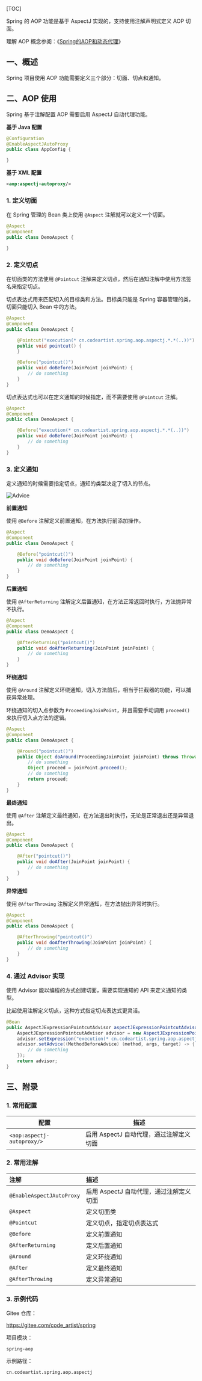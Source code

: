 [TOC]

Spring 的 AOP 功能是基于 AspectJ 实现的，支持使用注解声明式定义 AOP 切面。

理解 AOP 概念参阅：《[Spring的AOP和动态代理](https://mp.weixin.qq.com/s/ecsVekuGTjw6rwBf90-j_Q)》

## 一、概述

Spring 项目使用 AOP 功能需要定义三个部分：切面、切点和通知。

## 二、AOP 使用

Spring 基于注解配置 AOP 需要启用 AspectJ 自动代理功能。

**基于 Java 配置**

```java
@Configuration
@EnableAspectJAutoProxy
public class AppConfig {

}
```

**基于 XML 配置**

```xml
<aop:aspectj-autoproxy/>
```

### 1. 定义切面

在 Spring 管理的 Bean 类上使用 `@Aspect` 注解就可以定义一个切面。

```java
@Aspect
@Component
public class DemoAspect {

}
```

### 2. 定义切点

在切面类的方法使用 `@Pointcut` 注解来定义切点，然后在通知注解中使用方法签名来指定切点。

切点表达式用来匹配切入的目标类和方法。目标类只能是 Spring 容器管理的类，切面只能切入 Bean 中的方法。

```java
@Aspect
@Component
public class DemoAspect {

    @Pointcut("execution(* cn.codeartist.spring.aop.aspectj.*.*(..))")
    public void pointcut() {
    }

    @Before("pointcut()")
    public void doBefore(JoinPoint joinPoint) {
		// do something
    }
}
```

切点表达式也可以在定义通知的时候指定，而不需要使用 `@Pointcut` 注解。

```java
@Aspect
@Component
public class DemoAspect {

    @Before("execution(* cn.codeartist.spring.aop.aspectj.*.*(..))")
    public void doBefore(JoinPoint joinPoint) {
		// do something
    }
}
```

### 3. 定义通知

定义通知的时候需要指定切点，通知的类型决定了切入的节点。

![Advice](/images/spring/第12章-Spring基于注解配置AOP/Advice.png)

**前置通知**

使用 `@Before` 注解定义前置通知，在方法执行前添加操作。

```java
@Aspect
@Component
public class DemoAspect {

    @Before("pointcut()")
    public void doBefore(JoinPoint joinPoint) {
		// do something
    }
}
```

**后置通知**

使用 `@AfterReturning` 注解定义后置通知，在方法正常返回时执行，方法抛异常不执行。

```java
@Aspect
@Component
public class DemoAspect {

    @AfterReturning("pointcut()")
    public void doAfterReturning(JoinPoint joinPoint) {
		// do something
    }
}
```

**环绕通知**

使用 `@Around` 注解定义环绕通知，切入方法前后，相当于拦截器的功能，可以捕获异常处理。

环绕通知的切入点参数为 `ProceedingJoinPoint`，并且需要手动调用 `proceed()` 来执行切入点方法的逻辑。

```java
@Aspect
@Component
public class DemoAspect {

    @Around("pointcut()")
    public Object doAround(ProceedingJoinPoint joinPoint) throws Throwable {
		// do something
        Object proceed = joinPoint.proceed();
		// do something
        return proceed;
    }
}
```

**最终通知**

使用 `@After` 注解定义最终通知，在方法退出时执行，无论是正常退出还是异常退出。

```java
@Aspect
@Component
public class DemoAspect {

    @After("pointcut()")
    public void doAfter(JoinPoint joinPoint) {
		// do something
    }
}
```

**异常通知**

使用 `@AfterThrowing` 注解定义异常通知，在方法抛出异常时执行。

```java
@Aspect
@Component
public class DemoAspect {

    @AfterThrowing("pointcut()")
    public void doAfterThrowing(JoinPoint joinPoint) {
		// do something
    }
}
```

### 4. 通过 Advisor 实现

使用 Advisor 能以编程的方式创建切面，需要实现通知的 API 来定义通知的类型。

比起使用注解定义切点，这种方式指定切点表达式更灵活。

```java
@Bean
public AspectJExpressionPointcutAdvisor aspectJExpressionPointcutAdvisor() {
    AspectJExpressionPointcutAdvisor advisor = new AspectJExpressionPointcutAdvisor();
    advisor.setExpression("execution(* cn.codeartist.spring.aop.aspectj.*.*(..))");
    advisor.setAdvice((MethodBeforeAdvice) (method, args, target) -> {
        // do something
    });
    return advisor;
}
```

## 三、附录

### 1. 常用配置

| 配置                       | 描述                                    |
| -------------------------- | --------------------------------------- |
| `<aop:aspectj-autoproxy/>` | 启用 AspectJ 自动代理，通过注解定义切面 |

### 2. 常用注解

| 注解                      | 描述                                    |
| :------------------------ | :-------------------------------------- |
| `@EnableAspectJAutoProxy` | 启用 AspectJ 自动代理，通过注解定义切面 |
| `@Aspect`                 | 定义切面类                              |
| `@Pointcut`               | 定义切点，指定切点表达式                |
| `@Before`                 | 定义前置通知                            |
| `@AfterReturning`         | 定义后置通知                            |
| `@Around`                 | 定义环绕通知                            |
| `@After`                  | 定义最终通知                            |
| `@AfterThrowing`          | 定义异常通知                            |

### 3. 示例代码

Gitee 仓库：

https://gitee.com/code_artist/spring

项目模块：

`spring-aop`

示例路径：

`cn.codeartist.spring.aop.aspectj`